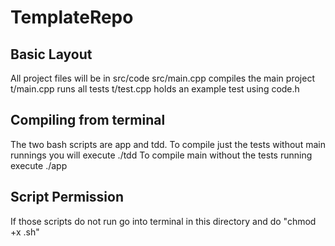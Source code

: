 # TemplateRepo
## Basic Layout
All project files will be in src/code
src/main.cpp compiles the main project
t/main.cpp runs all tests
t/test.cpp holds an example test using code.h
## Compiling from terminal
The two bash scripts are app and tdd.
To compile just the tests without main runnings you will execute ./tdd
To compile main without the tests running execute ./app

## Script Permission
If those scripts do not run go into terminal in this directory and do
"chmod +x <scriptName>.sh"